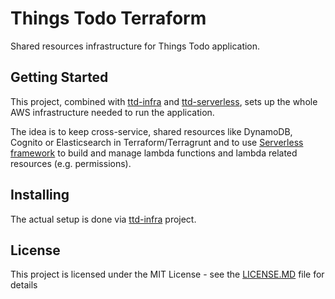 # Things Todo Terraform

Shared resources infrastructure for Things Todo application. 

## Getting Started

This project, combined with [ttd-infra](https://github.com/mjedrasz/ttd-infra) and [ttd-serverless](https://github.com/mjedrasz/ttd-serverless), sets up the whole AWS infrastructure needed to run the application.

The idea is to keep cross-service, shared resources like DynamoDB, Cognito or Elasticsearch in Terraform/Terragrunt and to use [Serverless framework](https://serverless.com/) to build and manage lambda functions and lambda related resources (e.g. permissions).

## Installing

The actual setup is done via [ttd-infra](https://github.com/mjedrasz/ttd-infra) project.

## License

This project is licensed under the MIT License - see the [LICENSE.MD](LICENSE.MD) file for details

